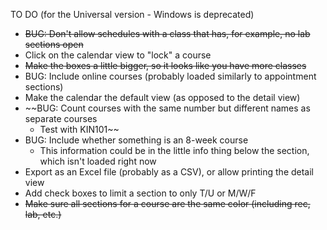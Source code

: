 TO DO (for the Universal version - Windows is deprecated)
* ~~BUG: Don't allow schedules with a class that has, for example, no lab sections open~~
* Click on the calendar view to "lock" a course
* ~~Make the boxes a little bigger, so it looks like you have more classes~~
* BUG: Include online courses (probably loaded similarly to appointment sections)
* Make the calendar the default view (as opposed to the detail view)
* ~~BUG: Count courses with the same number but different names as separate courses
  * Test with KIN101~~
* BUG: Include whether something is an 8-week course
  * This information could be in the little info thing below the section, which isn't loaded right now
* Export as an Excel file (probably as a CSV), or allow printing the detail view
* Add check boxes to limit a section to only T/U or M/W/F
* ~~Make sure all sections for a course are the same color (including rec, lab, etc.)~~